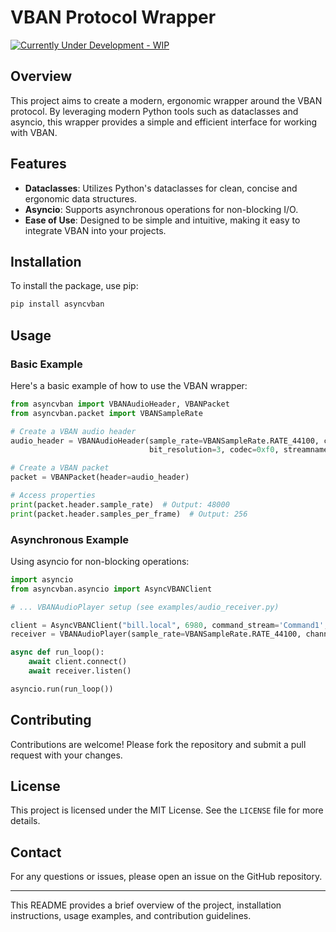 # VBAN Protocol Wrapper

[![Currently Under Development - WIP](https://img.shields.io/badge/Currently_Under_Development-WIP-yellow)](https://)

## Overview

This project aims to create a modern, ergonomic wrapper around the VBAN protocol. By leveraging modern Python tools such as dataclasses and asyncio, this wrapper provides a simple and efficient interface for working with VBAN.

## Features

- **Dataclasses**: Utilizes Python's dataclasses for clean, concise and ergonomic data structures.
- **Asyncio**: Supports asynchronous operations for non-blocking I/O.
- **Ease of Use**: Designed to be simple and intuitive, making it easy to integrate VBAN into your projects.

## Installation

To install the package, use pip:

```sh
pip install asyncvban
```

## Usage

### Basic Example

Here's a basic example of how to use the VBAN wrapper:

```python
from asyncvban import VBANAudioHeader, VBANPacket
from asyncvban.packet import VBANSampleRate

# Create a VBAN audio header
audio_header = VBANAudioHeader(sample_rate=VBANSampleRate.RATE_44100, channels=17, samples_per_frame=3,
                               bit_resolution=3, codec=0xf0, streamname="Channel1")

# Create a VBAN packet
packet = VBANPacket(header=audio_header)

# Access properties
print(packet.header.sample_rate)  # Output: 48000
print(packet.header.samples_per_frame)  # Output: 256
```

### Asynchronous Example

Using asyncio for non-blocking operations:

```python
import asyncio
from asyncvban.asyncio import AsyncVBANClient

# ... VBANAudioPlayer setup (see examples/audio_receiver.py)

client = AsyncVBANClient("bill.local", 6980, command_stream='Command1', audio_streams_in=['Windows Mic Out'])
receiver = VBANAudioPlayer(sample_rate=VBANSampleRate.RATE_44100, channels=2, client=client)

async def run_loop():
    await client.connect()
    await receiver.listen()

asyncio.run(run_loop())
```

## Contributing

Contributions are welcome! Please fork the repository and submit a pull request with your changes.

## License

This project is licensed under the MIT License. See the `LICENSE` file for more details.

## Contact

For any questions or issues, please open an issue on the GitHub repository.

---

This README provides a brief overview of the project, installation instructions, usage examples, and contribution guidelines.

